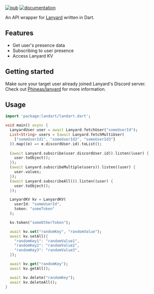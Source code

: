 [![pub](https://img.shields.io/pub/v/landart.svg)](https://pub.dev/packages/landart)
[![documentation](https://img.shields.io/badge/Documentation-landart-blue.svg)](https://pub.dev/documentation/landart/latest/)

An API wrapper for [Lanyard](https://github.com/Phineas/lanyard) written in Dart. 

## Features

- Get user's presence data
- Subscribing to user presence
- Access Lanyard KV

## Getting started

Make sure your target user already joined Lanyard's Discord server.  
Check out [Phineas/lanyard](https://github.com/Phineas/lanyard) for more information.

## Usage

```dart
import 'package:landart/landart.dart';

void main() async {
  LanyardUser user = await Lanyard.fetchUser("someUserId");
  List<String> users = (await Lanyard.fetchMultiUser(
    ["someUserId1", "someUserId2", "someUserId3"]
  )).map((e) => e.discordUser.id).toList();
  
  (await Lanyard.subscribe(user.discordUser.id)).listen((user) {
    user.toObject();
  });
  (await Lanyard.subscribeMultiple(users)).listen((user) {
    user.values;
  });
  (await Lanyard.subscribeAll()).listen((user) {
    user.toObject();
  });

  LanyardKV kv = LanyardKV(
    userId: "someUserId",
    token: "someToken"
  );

  kv.token("someOtherToken");

  await kv.set("randomKey", "randomValue");
  await kv.setAll({
    "randomKey1": "randomValue1",
    "randomKey2": "randomValue2",
    "randomKey3": "randomValue3",
  });

  await kv.get("randomKey");
  await kv.getAll();

  await kv.delete("randomKey");
  await kv.deleteAll();
}
